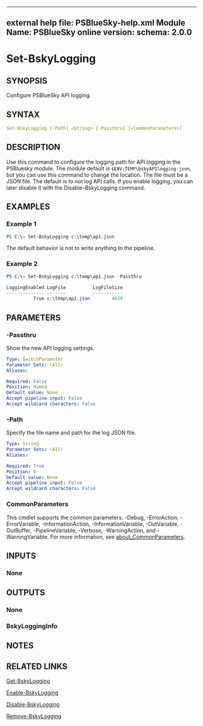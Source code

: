 
---
external help file: PSBlueSky-help.xml
Module Name: PSBlueSky
online version:
schema: 2.0.0
---

# Set-BskyLogging

## SYNOPSIS

Configure PSBlueSky API logging.

## SYNTAX

```yaml
Set-BskyLogging [-Path] <String> [-Passthru] [<CommonParameters>]
```

## DESCRIPTION

Use this command to configure the logging path for API logging in the PSBluesky module. The module default is `$ENV:TEMP\bskyAPIlogging.json`, but you can use this command to change the location. The file must be a JSON file. The default is to not log API calls. If you enable logging, you can later disable it with the Disable-BskyLogging command.

## EXAMPLES

### Example 1

```powershell
PS C:\> Set-BskyLogging c:\temp\api.json
```

The default behavior is not to write anything to the pipeline.

### Example 2

```powershell
PS C:\> Set-BskyLogging c:\temp\api.json -Passthru

LoggingEnabled LogFile          LogFileSize
-------------- -------          -----------
          True c:\temp\api.json        4639
```

## PARAMETERS

### -Passthru

Show the new API logging settings.

```yaml
Type: SwitchParameter
Parameter Sets: (All)
Aliases:

Required: False
Position: Named
Default value: None
Accept pipeline input: False
Accept wildcard characters: False
```

### -Path

Specify the file name and path for the log JSON file.

```yaml
Type: String
Parameter Sets: (All)
Aliases:

Required: True
Position: 0
Default value: None
Accept pipeline input: False
Accept wildcard characters: False
```

### CommonParameters

This cmdlet supports the common parameters: -Debug, -ErrorAction, -ErrorVariable, -InformationAction, -InformationVariable, -OutVariable, -OutBuffer, -PipelineVariable, -Verbose, -WarningAction, and -WarningVariable. For more information, see [about_CommonParameters](http://go.microsoft.com/fwlink/?LinkID=113216).

## INPUTS

### None

## OUTPUTS

### None

### BskyLoggingInfo

## NOTES

## RELATED LINKS

[Get-BskyLogging](Get-BskyLogging.md)

[Enable-BskyLogging](Enable-BskyLogging.md)

[Disable-BskyLogging](Disable-BskyLogging.md)

[Remove-BskyLogging](Remove-BskyLogging.md)
